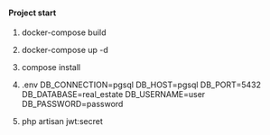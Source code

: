 #### Project start ####

1) docker-compose build

2) docker-compose up -d

3) compose install

4) .env DB_CONNECTION=pgsql
        DB_HOST=pgsql
        DB_PORT=5432
        DB_DATABASE=real_estate
        DB_USERNAME=user
        DB_PASSWORD=password

5) php artisan jwt:secret

